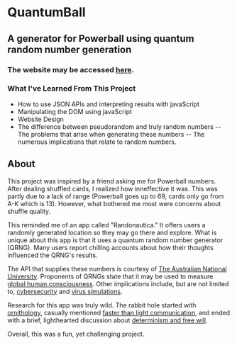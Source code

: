 # QuantumBall
## A generator for Powerball using quantum random number generation

### The website may be accessed [here](https://czaplickijakub.github.io/QuantumBall/).

### What I've Learned From This Project
- How to use JSON APIs and interpreting results with javaScript
- Manipulating the DOM using javaScript
- Website Design
- The difference between pseudorandom and truly random numbers
-- The problems that arise when generating these numbers
-- The numerous implications that relate to random numbers.

## About
This project was inspired by a friend asking me for Powerball numbers. After dealing shuffled cards, I realized how inneffective it was. This was partly due to a lack of range (Powerball goes up to 69, cards only go from A-K which is 13). However, what bothered me most were concerns about shuffle quality.

This reminded me of an app called "Randonautica." It offers users a randomly generated location so they may go there and explore. What is unique about this app is that it uses a quantum random number generator (QRNG). Many users report chilling accounts about how their thoughts influenced the QRNG's results.

The API that supplies these numbers is courtesy of [The Australian National University](https://qrng.anu.edu.au/contact/api-documentation/). Proponents of QRNGs state that it may be used to measure [global human consciousness](https://noosphere.princeton.edu/). Other implications include, but are not limited to,  [cybersecurity](https://spectrum.ieee.org/quantum-randomness-boosts-everyday-security) and [virus  simulations](https://www.random.org/randomness/).

Research for this app was truly wild. The rabbit hole started with [ornithology](https://daily.jstor.org/the-quantum-random-number-generator/), casually mentioned [faster than light communication](https://daily.jstor.org/the-quantum-random-number-generator/), and ended with a brief, lighthearted discussion about [determinism and free will](https://mindmatters.ai/2018/12/quantum-randomness-gives-nature-free-will/).

Overall, this was a fun, yet challenging project.